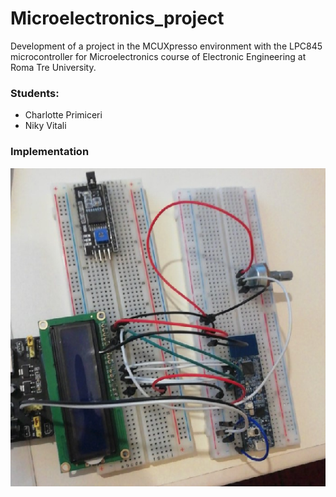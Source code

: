 # Microelectronics_project
Development of a project in the MCUXpresso environment with the LPC845 microcontroller for Microelectronics course of Electronic Engineering at Roma Tre University.

### Students:
- Charlotte Primiceri
- Niky Vitali

### Implementation

![image](https://github.com/CharlottePrimiceri/Microelectronics_project/blob/main/imgs/Screenshot%20from%202025-04-09%2020-50-56.png)

